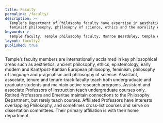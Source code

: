 ```yaml
---
title: Faculty
permalink: /faculty/
description: >-
  Temple's Department of Philosophy faculty have expertise in aesthetics,
  feminist philosophy, philosophy of science, ethics and the morality of law.
keywords: >-
  Temple faculty, Temple philosophy faculty, Monroe Beardsley, temple department of philosophy
layout: faculty2
published: true
---
```

Temple’s faculty members are internationally acclaimed in key philosophical areas such as aesthetics, ancient philosophy, ethics, epistemology, early modern and Kant/post-Kantian European philosophy, feminism, philosophy of language and pragmatism and philosophy of science. Assistant, associate, tenure and tenure-track faculty teach both undergraduate and graduate students and maintain active research programs. Assistant and associate Professors of Instruction teach undergraduate courses only. Retired Professors and Emeritae maintain connections to the Philosophy Department, but rarely teach courses. Affiliated Professors have interests overlapping Philosophy, and sometimes cross-list courses and serve on dissertation committees. Their primary affiliation is with their home department. 
